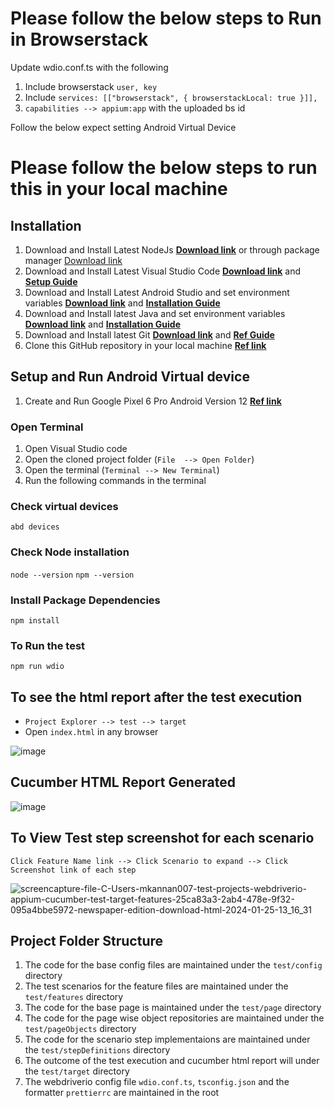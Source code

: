 # Please follow the below steps to Run in Browserstack
Update wdio.conf.ts with the following
1. Include browserstack `user, key`
2. Include `services: [["browserstack", { browserstackLocal: true }]],`
3. `capabilities --> appium:app` with the uploaded bs id

Follow the below expect setting Android Virtual Device

# Please follow the below steps to run this in your local machine

## Installation 
1. Download and Install Latest NodeJs **[Download link](https://nodejs.org/en)** or through package manager [Download link](https://nodejs.org/en/download/package-manager)
2. Download and Install Latest Visual Studio Code **[Download link](https://code.visualstudio.com/)** and **[Setup Guide](https://code.visualstudio.com/docs/setup/setup-overview)**
3. Download and Install Latest Android Studio and set environment variables **[Download link](https://developer.android.com/studio)** and **[Installation Guide](https://developer.android.com/codelabs/basic-android-kotlin-compose-install-android-studio?hl=en#2)**
4. Download and Install latest Java and set environment variables **[Download link](https://www.oracle.com/java/technologies/downloads/)** and **[Installation Guide](https://docs.oracle.com/en/java/javase/21/install/overview-jdk-installation.html#GUID-8677A77F-231A-40F7-98B9-1FD0B48C346A)**
5. Download and Install latest Git **[Download link](https://git-scm.com/downloads)** and **[Ref Guide](https://git-scm.com/docs)**
6. Clone this GitHub repository in your local machine **[Ref link](https://docs.github.com/en/repositories/creating-and-managing-repositories/cloning-a-repository)**

## Setup and Run Android Virtual device
1. Create and Run Google Pixel 6 Pro Android Version 12 **[Ref link](https://developer.android.com/studio/run/managing-avds)**
   
### Open Terminal 
1. Open Visual Studio code
2. Open the cloned project folder (`File  --> Open Folder`)
3. Open the terminal (`Terminal --> New Terminal`)
4. Run the following commands in the terminal

### Check virtual devices
`abd devices`

### Check Node installation
`node --version` 
`npm --version`

### Install Package Dependencies
`npm install`

### To Run the test
`npm run wdio`

## To see the html report after the test execution

- `Project Explorer --> test --> target`
- Open `index.html` in any browser

![image](https://github.com/mkannan007/webdriverio-appium-cucumber/assets/37662555/81c298cf-5a45-42c6-897e-9d4ebf1b917f)

## Cucumber HTML Report Generated
![image](https://github.com/mkannan007/webdriverio-appium-cucumber/assets/37662555/feb54810-fd29-4131-ae18-abcde253bca4)

## To View Test step screenshot for each scenario
`Click Feature Name link --> Click Scenario to expand --> Click Screenshot link of each step`

![screencapture-file-C-Users-mkannan007-test-projects-webdriverio-appium-cucumber-test-target-features-25ca83a3-2ab4-478e-9f32-095a4bbe5972-newspaper-edition-download-html-2024-01-25-13_16_31](https://github.com/mkannan007/webdriverio-appium-cucumber/assets/37662555/06f29789-e62e-4bf5-95aa-96b00d1c7692)

## Project Folder Structure

1. The code for the base config files are maintained under the `test/config` directory
2. The test scenarios for the feature files are maintained under the `test/features` directory
3. The code for the base page is maintained under the `test/page` directory
4. The code for the page wise object repositories are maintained under the `test/pageObjects` directory
5. The code for the scenario step implementaions are maintained under the `test/stepDefinitions` directory
6. The outcome of the test execution and cucumber html report will under the `test/target` directory
7. The webdriverio config file `wdio.conf.ts`, `tsconfig.json` and the formatter `prettierrc` are maintained in the root
